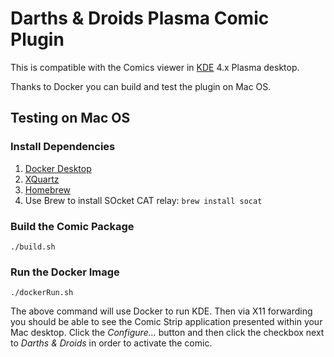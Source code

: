 # Darths &amp; Droids Plasma Comic Plugin

This is compatible with the Comics viewer in [KDE](https://kde.org/ "KDE Community Home") 4.x Plasma desktop.

Thanks to Docker you can build and test the plugin on Mac OS.

## Testing on Mac OS

### Install Dependencies

1. [Docker Desktop](https://www.docker.com/products/docker-desktop)
2. [XQuartz](https://www.xquartz.org/)
3. [Homebrew](https://brew.sh/)
4. Use Brew to install SOcket CAT relay: `brew install socat`

### Build the Comic Package

```
./build.sh
```

### Run the Docker Image

```
./dockerRun.sh
```

The above command will use Docker to run KDE.
Then via X11 forwarding you should be able to see the Comic Strip application presented within your Mac desktop.
Click the _Configure..._ button and then click the checkbox next to *Darths &amp; Droids* in order to activate the comic. 
